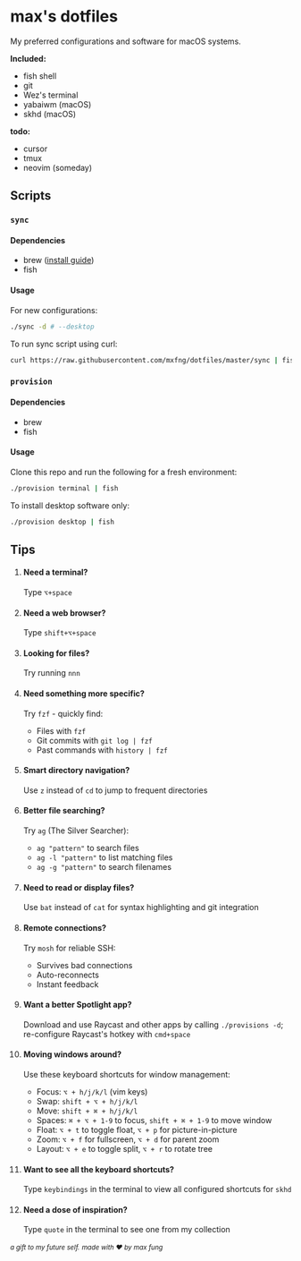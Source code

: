 # max's dotfiles

My preferred configurations and software for macOS systems.

**Included:**

- fish shell
- git
- Wez's terminal
- yabaiwm (macOS)
- skhd (macOS)

**todo:**
- cursor
- tmux
- neovim (someday)

## Scripts


### `sync`


#### Dependencies

- brew ([install guide](https://docs.brew.sh/Installation))
- fish


#### Usage

For new configurations:

```bash
./sync -d # --desktop
```

To run sync script using curl:

```bash
curl https://raw.githubusercontent.com/mxfng/dotfiles/master/sync | fish
```


### `provision`


#### Dependencies

- brew
- fish


#### Usage

Clone this repo and run the following for a fresh environment:

```bash
./provision terminal | fish
```

To install desktop software only:

```bash
./provision desktop | fish
```

## Tips

1. #### Need a terminal?

   Type `⌥+space`

2. #### Need a web browser?

   Type `shift+⌥+space`

3. #### Looking for files?

   Try running `nnn`

4. #### Need something more specific?

   Try `fzf` - quickly find:
   - Files with `fzf`
   - Git commits with `git log | fzf` 
   - Past commands with `history | fzf`

5. #### Smart directory navigation?

   Use `z` instead of `cd` to jump to frequent directories

6. #### Better file searching?

   Try `ag` (The Silver Searcher):
   - `ag "pattern"` to search files
   - `ag -l "pattern"` to list matching files
   - `ag -g "pattern"` to search filenames

7. #### Need to read or display files?

   Use `bat` instead of `cat` for syntax highlighting and git integration

8. #### Remote connections?

   Try `mosh` for reliable SSH:
   - Survives bad connections
   - Auto-reconnects
   - Instant feedback

9. #### Want a better Spotlight app?

    Download and use Raycast and other apps by calling `./provisions -d`; re-configure Raycast's hotkey with `cmd+space`

10. #### Moving windows around?

    Use these keyboard shortcuts for window management:
    - Focus: `⌥ + h/j/k/l` (vim keys)
    - Swap: `shift + ⌥ + h/j/k/l`
    - Move: `shift + ⌘ + h/j/k/l`
    - Spaces: `⌘ + ⌥ + 1-9` to focus, `shift + ⌘ + 1-9` to move window
    - Float: `⌥ + t` to toggle float, `⌥ + p` for picture-in-picture
    - Zoom: `⌥ + f` for fullscreen, `⌥ + d` for parent zoom
    - Layout: `⌥ + e` to toggle split, `⌥ + r` to rotate tree

11. #### Want to see all the keyboard shortcuts?

    Type `keybindings` in the terminal to view all configured shortcuts for `skhd`

12. #### Need a dose of inspiration?

    Type `quote` in the terminal to see one from my collection


<small><i>a gift to my future self.</i></small>
<small><i>made with ❤️ by max fung</i></small>



